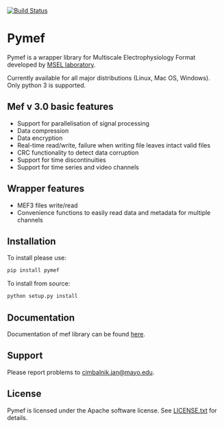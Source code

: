 [![Build Status](https://travis-ci.com/msel-source/pymef.svg?branch=master)](https://travis-ci.com/msel-source/pymef)

Pymef
====

Pymef is a wrapper library for Multiscale Electrophysiology Format developed by 
[MSEL laboratory](http://msel.mayo.edu/).

Currently available for all major distributions (Linux, Mac OS, Windows). Only python 3 is supported.

Mef v 3.0 basic features
------------------------

-   Support for parallelisation of signal processing
-   Data compression
-   Data encryption
-   Real-time read/write, failure when writing file leaves intact valid files
-   CRC functionality to detect data corruption
-   Support for time discontinuities
-   Support for time series and video channels

Wrapper features
----------------

-   MEF3 files write/read
-   Convenience functions to easily read data and metadata for multiple channels

Installation
------------

To install please use:
```bash
pip install pymef
```

To install from source:
```bash
python setup.py install
```

Documentation
-------------

Documentation of mef library can be found [here](http://msel.mayo.edu/codes.html).

Support
-------

Please report problems to cimbalnik.jan@mayo.edu.

License
-------

Pymef is licensed under the Apache software license. See [LICENSE.txt](./LICENSE.txt) for details.

